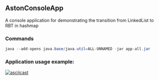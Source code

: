 ## AstonConsoleApp
A console application for demonstrating the transition from LinkedList to RBT in hashmap

### Commands
```java
java --add-opens java.base/java.util=ALL-UNNAMED -jar app-all.jar
```
### Application usage example:

[![asciicast](https://asciinema.org/a/b1droOWBLKuyIMOiI0PYJpo2J.svg)](https://asciinema.org/a/b1droOWBLKuyIMOiI0PYJpo2J)